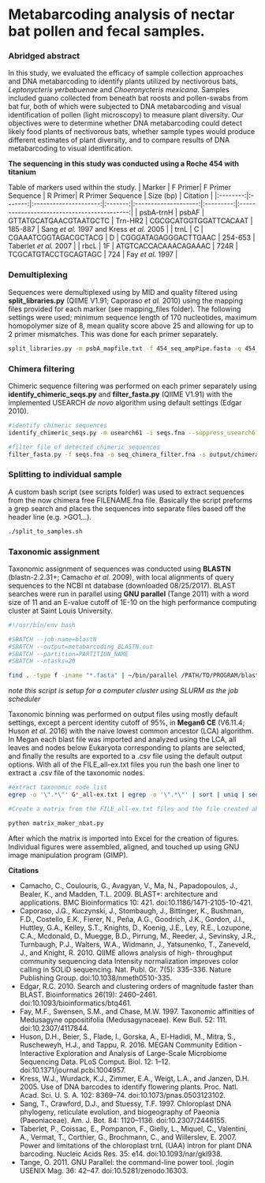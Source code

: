 # Metabarcoding analysis of nectar bat pollen and fecal samples.

### Abridged abstract

In this study, we evaluated the efficacy of sample collection approaches and DNA metabarcoding to identify plants utilized by nectivorous bats, *Leptonycteris yerbabuenae* and *Choeronycteris mexicana*. Samples included guano collected from beneath bat roosts and pollen-swabs from bat fur, both of which were subjected to DNA metabarcoding and visual identification of pollen (light microscopy) to measure plant diversity. Our objectives were to determine whether DNA metabarcoding could detect likely food plants of nectivorous bats, whether sample types would produce different estimates of plant diversity, and to compare results of DNA metabarcoding to visual identification.

**The sequencing in this study was conducted using a Roche 454 with titanium**

Table of markers used within the study.
| Marker   | F Primer| F Primer Sequence     | R Primer| R Primer Sequence    | Size (bp) | Citation                                    |
|:--------:|:-------:|:---------------------:|:-------:|:--------------------:|:---------:|:-------------------------------------------:|
| psbA-trnH | psbAF   | GTTATGCATGAACGTAATGCTC | Trn-HR2 | CGCGCATGGTGGATTCACAAT | 185-887   | Sang *et al.* 1997 and Kress *et al.* 2005  |
| trnL     | C       | CGAAATCGGTAGACGCTACG  | D       | CGGGATAGAGGGACTTGAAC | 254-653   | Taberlet *et al.* 2007                      |
| rbcL     | 1F      | ATGTCACCACAAACAGAAAC  | 724R    | TCGCATGTACCTGCAGTAGC | 724       | Fay *et al.* 1997                           |

### Demultiplexing

Sequences were demultiplexed using by MID and quality filtered using **split_libraries.py** (QIIME V1.91; Caporaso *et al.* 2010) using the mapping files provided for each marker (see mapping_files folder). The following settings were used; minimum sequence length of 170 nucleotides, maximum homopolymer size of 8, mean quality score above 25 and allowing for up to 2 primer mismatches. This was done for each primer separately.

```bash
split_libraries.py -m psbA_mapfile.txt -f 454_seq_ampPipe.fasta -q 454_qual_ampPipe.qual -l 170 -H 8 -b 10 -M 2
```

### Chimera filtering

Chimeric sequence filtering was performed on each primer separately using **identify_chimeric_seqs.py** and **filter_fasta.py** (QIIME V1.91) with the implemented USEARCH *de novo* algorithm using default settings (Edgar 2010).

```bash
#identify chimeric sequences
identify_chimeric_seqs.py -m usearch61 -i seqs.fna --suppress_usearch61_ref -o output

#filter file of detected chimeric sequences
filter_fasta.py -f seqs.fna -o seq_chimera_filter.fna -s output/chimeras.txt -n
```
### Splitting to individual sample

A custom bash script (see scripts folder) was used to extract sequences from the now chimera free FILENAME.fna file. Basically the script preforms a grep search and places the sequences into separate files based off the header line (e.g. >GO1...).

```bash
./split_to_samples.sh
```

### Taxonomic assignment

Taxonomic assignment of sequences was conducted using **BLASTN** (blastn-2.2.31+; Camacho *et al.* 2009), with local alignments of query sequences to the NCBI nt database (downloaded 08/25/2017). BLAST searches were run in parallel using **GNU parallel** (Tange 2011) with a word size of 11 and an E-value cutoff of 1E-10 on the high performance computing cluster at Saint Louis University.

```bash
#!/usr/bin/env bash

#SBATCH --job-name=blastN
#SBATCH --output=metabarcoding_BLASTN.out
#SBATCH --partition=PARTITION_NAME
#SBATCH --ntasks=20

find . -type f -iname "*.fasta" | ~/bin/parallel /PATH/TO/PROGRAM/blastn -word_size 11 -evalue 0.0000000005 -db /PATH/TO/DATABASE/nt -query {} -out {.}.out


```
*note this script is setup for a computer cluster using SLURM as the job scheduler*

Taxonomic binning was performed on output files using mostly default settings, except a percent identity cutoff of 95%, in **Megan6 CE** (V6.11.4; Huson *et al.* 2016) with the naive lowest common ancestor (LCA) algorithm. In Megan each blast file was imported and analyzed using the LCA, all leaves and nodes below Eukaryota corresponding to plants are selected, and finally the results are exported to a .csv file using the default output options. With all of the FILE_all-ex.txt files you run the bash one liner to extract a .csv file of the taxonomic nodes.

```bash
#extract taxonomic node list
egrep -o '\".*\"' G*_all-ex.txt | egrep -o '\".*\"' | sort | uniq | sed -e 's/^"//' -e 's/"$/,/'| tr -d '\n' > taxa_list.csv

#Create a matrix from the FILE_all-ex.txt files and the file created above

python matrix_maker_nbat.py

```

After which the matrix is imported into Excel for the creation of figures. Individual figures were assembled, aligned, and touched up using GNU image manipulation program (GIMP).

**Citations**

  * Camacho, C., Coulouris, G., Avagyan, V., Ma, N., Papadopoulos, J., Bealer, K., and Madden, T.L. 2009. BLAST+: architecture and applications. BMC Bioinformatics 10: 421. doi:10.1186/1471-2105-10-421.
  * Caporaso, J.G., Kuczynski, J., Stombaugh, J., Bittinger, K., Bushman, F.D., Costello, E.K., Fierer, N., Peña, A.G., Goodrich, J.K., Gordon, J.I., Huttley, G.A., Kelley, S.T., Knights, D., Koenig, J.E., Ley, R.E., Lozupone, C.A., Mcdonald, D., Muegge, B.D., Pirrung, M., Reeder, J., Sevinsky, J.R., Turnbaugh, P.J., Walters, W.A., Widmann, J., Yatsunenko, T., Zaneveld, J., and Knight, R. 2010. QIIME allows analysis of high- throughput community sequencing data Intensity normalization improves color calling in SOLiD sequencing. Nat. Publ. Gr. 7(5): 335–336. Nature Publishing Group. doi:10.1038/nmeth0510-335.
  * Edgar, R.C. 2010. Search and clustering orders of magnitude faster than BLAST. Bioinformatics 26(19): 2460–2461. doi:10.1093/bioinformatics/btq461.
  * Fay, M.F., Swensen, S.M., and Chase, M.W. 1997. Taxonomic affinities of Medusagyne oppositifolia (Medusagynaceae). Kew Bull. 52: 111. doi:10.2307/4117844.
  * Huson, D.H., Beier, S., Flade, I., Gorska, A., El-Hadidi, M., Mitra, S., Ruscheweyh, H.J., and Tappu, R. 2016. MEGAN Community Edition - Interactive Exploration and Analysis of Large-Scale Microbiome Sequencing Data. PLoS Comput. Biol. 12: 1–12. doi:10.1371/journal.pcbi.1004957.
  * Kress, W.J., Wurdack, K.J., Zimmer, E.A., Weigt, L.A., and Janzen, D.H. 2005. Use of DNA barcodes to identify flowering plants. Proc. Natl. Acad. Sci. U. S. A. 102: 8369–74. doi:10.1073/pnas.0503123102.
  * Sang, T., Crawford, D.J., and Stuessy, T.F. 1997. Chloroplast DNA phylogeny, reticulate evolution, and biogeography of Paeonia (Paeoniaceae). Am. J. Bot. 84: 1120–1136. doi:10.2307/2446155.
  * Taberlet, P., Coissac, E., Pompanon, F., Gielly, L., Miquel, C., Valentini, A., Vermat, T., Corthier, G., Brochmann, C., and Willerslev, E. 2007. Power and limitations of the chloroplast trnL (UAA) intron for plant DNA barcoding. Nucleic Acids Res. 35: e14. doi:10.1093/nar/gkl938.
  * Tange, O. 2011. GNU Parallel: the command-line power tool. ;login USENIX Mag. 36: 42–47. doi:10.5281/zenodo.16303.
